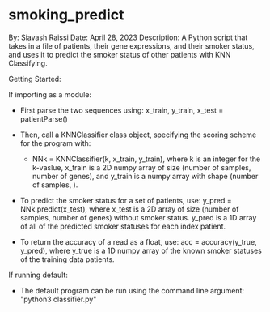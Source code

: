# smoking_predict
By: Siavash Raissi
Date: April 28, 2023
Description: A Python script that takes in a file of patients, their gene expressions, and their smoker status, and uses it to predict the smoker status of other patients with KNN Classifying.

Getting Started:

If importing as a module:
- First parse the two sequences using:
    x_train, y_train, x_test = patientParse()

- Then, call a KNNClassifier class object, specifying the scoring scheme 
  for the program with:
    - NNk = KNNClassifier(k, x_train, y_train), where k is an integer for the k-vaslue, x_train is a 2D numpy array of size (number of samples, number of genes), and y_train is a numpy array with shape (number of samples, ).

- To predict the smoker status for a set of patients, use:
    y_pred = NNk.predict(x_test), where x_test is a 2D array of size (number of samples, number of genes) without smoker status. y_pred is a 1D array of all of the predicted smoker statuses for each index patient.

- To return the accuracy of a read as a float, use:
    acc = accuracy(y_true, y_pred), where y_true is a 1D numpy array of the known smoker statuses of the training data patients.

If running default:
- The default program can be run using the 
  command line argument: "python3 classifier.py"

